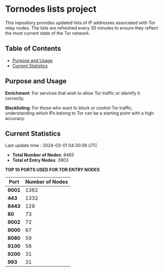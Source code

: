 # Tornodes lists project

This repository provides updated lists of IP addresses associated with Tor relay nodes. The lists are refreshed every 30 minutes to ensure they reflect the most current state of the Tor network.

## Table of Contents

- [Purpose and Usage](#purpose-and-usage)
- [Current Statistics](#current-statistics)


## Purpose and Usage

**Enrichment**: For services that wish to allow Tor traffic or identify it correctly.

**Blacklisting**: For those who want to block or control Tor traffic, understanding which IPs belong to Tor can be a starting point with a high accuracy.

## Current Statistics

Last update time : 2024-03-01 04:30:06 UTC

- **Total Number of Nodes**: 8465
- **Total of Entry Nodes**: 3903

**TOP 10 PORTS USED FOR TOR ENTRY NODES**

| **Port** | **Number of Nodes** |
|------|-----------------|
| **9001**   | 1362  |
| **443**   | 1332  |
| **8443**   | 129  |
| **80**   | 73  |
| **9002**   | 72  |
| **9000**   | 67  |
| **8080**   | 59  |
| **9100**   | 56  |
| **9200**   | 31  |
| **993**   | 31  |

